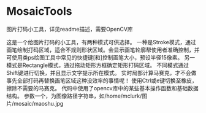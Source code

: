 MosaicTools
===========

图片打码小工具，详见readme描述，需要OpenCV库

这是一个给图片打码的小工具，有两种模式可供选择。
一种是Stroke模式，通过画笔绘制打码区域，适合不规则形状区域。会显示画笔轮廓帮使用者准确控制，并可使用类ps绘图工具中常见的快捷键[和]控制画笔大小，预设半径15像素。
另一模式是Rectangle模式，通过拖动矩形方框确定矩形打码区域。
不同模式通过Shift键进行切换，并且显示文字提示所在模式。
实时局部计算马赛克，才不会做事先全部打码再替换画笔区域这种没效率的事情呢！
使用Ctrl或e键切换至橡皮，擦除不需要的马赛克。
代码中使用了opencv库中的某些基本操作函数和基础数据结构。
参数一个，为图像路径字符串，如/home/mclurk/图片/mosaic/maoshu.jpg
